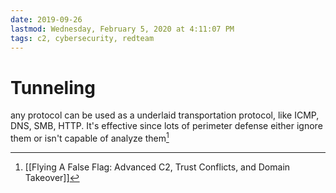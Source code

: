 ```yaml
---
date: 2019-09-26
lastmod: Wednesday, February 5, 2020 at 4:11:07 PM
tags: c2, cybersecurity, redteam
---
```

# Tunneling

any protocol can be used as a underlaid transportation protocol, like ICMP, DNS, SMB, HTTP. It's effective since lots of perimeter defense either ignore them or isn't capable of analyze them[^7419094B48AF]

[^7419094B48AF]: [[Flying A False Flag: Advanced C2, Trust Conflicts, and Domain Takeover]]

